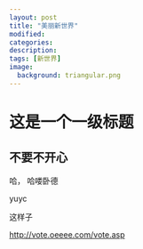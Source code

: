 ```yaml
---
layout: post
title: "美丽新世界"
modified:
categories: 
description:
tags: [新世界]
image:
  background: triangular.png
---
```


# 这是一个一级标题
## 不要不开心

哈， 哈喽卧德

yuyc

这样子

http://vote.oeeee.com/vote.asp